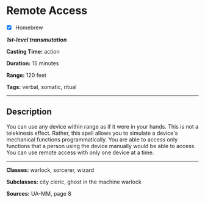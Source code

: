 # Remote Access

- [x] Homebrew

***1st-level transmutation***

**Casting Time:** action

**Duration:** 15 minutes

**Range:** 120 feet

**Tags:** verbal, somatic, ritual

---

## Description
You can use any device within range as if it were in your hands.
This is not a telekinesis effect.
Rather, this spell allows you to simulate a device's mechanical functions programmatically.
You are able to access only functions that a person using the device manually would be able to access.
You can use remote access with only one device at a time.

---

**Classes:** warlock, sorcerer, wizard

**Subclasses:** city cleric, ghost in the machine warlock

**Sources:** UA-MM, page 8

<!-- QA Pass Needed -->
